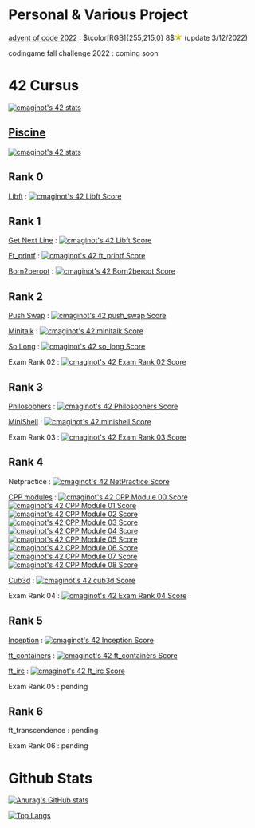 # Personal & Various Project

[advent of code 2022](https://github.com/Freya-Tenebrae/adventofcode2022) : $\color[RGB]{255,215,0} 8$<img src="https://github.com/Freya-Tenebrae/adventofcode2022/blob/main/Golden_star.svg.png" data-canonical-src="https://github.com/Freya-Tenebrae/adventofcode2022/blob/main/Golden_star.svg.png" width="16" height="16" /> (update 3/12/2022)

codingame fall challenge 2022 : coming soon

# 42 Cursus

[![cmaginot's 42 stats](https://badge42.vercel.app/api/v2/cl1s5sord008509mlo7xr33zy/stats?cursusId=21&coalitionId=45)](https://github.com/JaeSeoKim/badge42)

## [Piscine](https://github.com/Freya-Tenebrae/PiscineC)

[![cmaginot's 42 stats](https://badge42.vercel.app/api/v2/cl1s5sord008509mlo7xr33zy/stats?cursusId=9&coalitionId=piscine)](https://github.com/JaeSeoKim/badge42)

## Rank 0

[Libft](https://github.com/Freya-Tenebrae/libft) : [![cmaginot's 42 Libft Score](https://badge42.vercel.app/api/v2/cl1s5sord008509mlo7xr33zy/project/2177403)](https://github.com/JaeSeoKim/badge42)

## Rank 1

[Get Next Line](https://github.com/Freya-Tenebrae/Get_next_line) : [![cmaginot's 42 Libft Score](https://badge42.vercel.app/api/v2/cl1s5sord008509mlo7xr33zy/project/2177403)](https://github.com/JaeSeoKim/badge42)

[Ft_printf](https://github.com/Freya-Tenebrae/ft_printf) : [![cmaginot's 42 ft_printf Score](https://badge42.vercel.app/api/v2/cl1s5sord008509mlo7xr33zy/project/2188987)](https://github.com/JaeSeoKim/badge42)

[Born2beroot](https://github.com/Freya-Tenebrae/Born2beroot) : [![cmaginot's 42 Born2beroot Score](https://badge42.vercel.app/api/v2/cl1s5sord008509mlo7xr33zy/project/2188990)](https://github.com/JaeSeoKim/badge42)

## Rank 2

[Push Swap](https://github.com/Freya-Tenebrae/Push_Swap) : [![cmaginot's 42 push_swap Score](https://badge42.vercel.app/api/v2/cl1s5sord008509mlo7xr33zy/project/2342856)](https://github.com/JaeSeoKim/badge42)

[Minitalk](https://github.com/Freya-Tenebrae/Minitalk) : [![cmaginot's 42 minitalk Score](https://badge42.vercel.app/api/v2/cl1s5sord008509mlo7xr33zy/project/2342857)](https://github.com/JaeSeoKim/badge42)

[So Long](https://github.com/Freya-Tenebrae/So_Long) : [![cmaginot's 42 so_long Score](https://badge42.vercel.app/api/v2/cl1s5sord008509mlo7xr33zy/project/2342860)](https://github.com/JaeSeoKim/badge42)

Exam Rank 02 : [![cmaginot's 42 Exam Rank 02 Score](https://badge42.vercel.app/api/v2/cl1s5sord008509mlo7xr33zy/project/2342858)](https://github.com/JaeSeoKim/badge42)

## Rank 3

[Philosophers](https://github.com/Freya-Tenebrae/Philosopher) : [![cmaginot's 42 Philosophers Score](https://badge42.vercel.app/api/v2/cl1s5sord008509mlo7xr33zy/project/2409100)](https://github.com/JaeSeoKim/badge42)

[MiniShell](https://github.com/Freya-Tenebrae/MiniShell) : [![cmaginot's 42 minishell Score](https://badge42.vercel.app/api/v2/cl1s5sord008509mlo7xr33zy/project/2409102)](https://github.com/JaeSeoKim/badge42)

Exam Rank 03 : [![cmaginot's 42 Exam Rank 03 Score](https://badge42.vercel.app/api/v2/cl1s5sord008509mlo7xr33zy/project/2409101)](https://github.com/JaeSeoKim/badge42)

## Rank 4

Netpractice : [![cmaginot's 42 NetPractice Score](https://badge42.vercel.app/api/v2/cl1s5sord008509mlo7xr33zy/project/2576716)](https://github.com/JaeSeoKim/badge42)

[CPP modules](https://github.com/Freya-Tenebrae/cpp) : [![cmaginot's 42 CPP Module 00 Score](https://badge42.vercel.app/api/v2/cl1s5sord008509mlo7xr33zy/project/2576718)](https://github.com/JaeSeoKim/badge42) [![cmaginot's 42 CPP Module 01 Score](https://badge42.vercel.app/api/v2/cl1s5sord008509mlo7xr33zy/project/2586048)](https://github.com/JaeSeoKim/badge42) [![cmaginot's 42 CPP Module 02 Score](https://badge42.vercel.app/api/v2/cl1s5sord008509mlo7xr33zy/project/2588791)](https://github.com/JaeSeoKim/badge42) [![cmaginot's 42 CPP Module 03 Score](https://badge42.vercel.app/api/v2/cl1s5sord008509mlo7xr33zy/project/2592086)](https://github.com/JaeSeoKim/badge42) [![cmaginot's 42 CPP Module 04 Score](https://badge42.vercel.app/api/v2/cl1s5sord008509mlo7xr33zy/project/2717335)](https://github.com/JaeSeoKim/badge42) [![cmaginot's 42 CPP Module 05 Score](https://badge42.vercel.app/api/v2/cl1s5sord008509mlo7xr33zy/project/2719955)](https://github.com/JaeSeoKim/badge42) [![cmaginot's 42 CPP Module 06 Score](https://badge42.vercel.app/api/v2/cl1s5sord008509mlo7xr33zy/project/2730155)](https://github.com/JaeSeoKim/badge42) [![cmaginot's 42 CPP Module 07 Score](https://badge42.vercel.app/api/v2/cl1s5sord008509mlo7xr33zy/project/2767027)](https://github.com/JaeSeoKim/badge42) [![cmaginot's 42 CPP Module 08 Score](https://badge42.vercel.app/api/v2/cl1s5sord008509mlo7xr33zy/project/2768973)](https://github.com/JaeSeoKim/badge42)

[Cub3d](https://github.com/Freya-Tenebrae/Cub3D) : [![cmaginot's 42 cub3d Score](https://badge42.vercel.app/api/v2/cl1s5sord008509mlo7xr33zy/project/2580204)](https://github.com/JaeSeoKim/badge42)

Exam Rank 04 : [![cmaginot's 42 Exam Rank 04 Score](https://badge42.vercel.app/api/v2/cl1s5sord008509mlo7xr33zy/project/2576719)](https://github.com/JaeSeoKim/badge42)

## Rank 5

[Inception](https://github.com/Freya-Tenebrae/Inception) : [![cmaginot's 42 Inception Score](https://badge42.vercel.app/api/v2/cl1s5sord008509mlo7xr33zy/project/2859535)](https://github.com/JaeSeoKim/badge42)

[ft_containers](https://github.com/Freya-Tenebrae/Container) : [![cmaginot's 42 ft_containers Score](https://badge42.vercel.app/api/v2/cl1s5sord008509mlo7xr33zy/project/2896141)](https://github.com/JaeSeoKim/badge42)

[ft_irc](https://github.com/Freya-Tenebrae/ft_irc) : [![cmaginot's 42 ft_irc Score](https://badge42.vercel.app/api/v2/cl1s5sord008509mlo7xr33zy/project/2859537)](https://github.com/JaeSeoKim/badge42)

Exam Rank 05 : pending

## Rank 6

ft_transcendence : pending

Exam Rank 06 : pending

# Github Stats

[![Anurag's GitHub stats](https://github-readme-stats.vercel.app/api?username=Freya-Tenebrae&show_icons=true&include_all_commits=true&theme=tokyonight)](https://github.com/anuraghazra/github-readme-stats)

[![Top Langs](https://github-readme-stats.vercel.app/api/top-langs/?username=Freya-Tenebrae&layout=compact&show_icons=true&theme=tokyonight)](https://github.com/anuraghazra/github-readme-stats)
